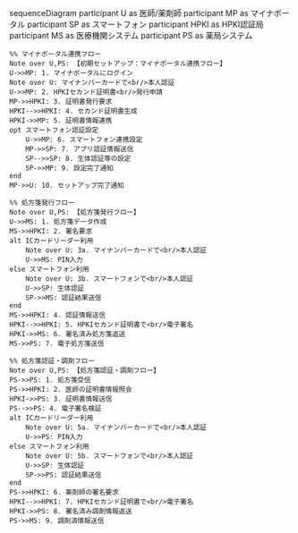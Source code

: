 sequenceDiagram
    participant U as 医師/薬剤師
    participant MP as マイナポータル
    participant SP as スマートフォン
    participant HPKI as HPKI認証局
    participant MS as 医療機関システム
    participant PS as 薬局システム

    %% マイナポータル連携フロー
    Note over U,PS: 【初期セットアップ：マイナポータル連携フロー】
    U->>MP: 1. マイナポータルにログイン
    Note over U: マイナンバーカードで<br/>本人認証
    U->>MP: 2. HPKIセカンド証明書<br/>発行申請
    MP->>HPKI: 3. 証明書発行要求
    HPKI-->>HPKI: 4. セカンド証明書生成
    HPKI->>MP: 5. 証明書情報連携
    opt スマートフォン認証設定
        U->>MP: 6. スマートフォン連携設定
        MP->>SP: 7. アプリ認証情報送信
        SP-->>SP: 8. 生体認証等の設定
        SP->>MP: 9. 設定完了通知
    end
    MP->>U: 10. セットアップ完了通知

    %% 処方箋発行フロー
    Note over U,PS: 【処方箋発行フロー】
    U->>MS: 1. 処方箋データ作成
    MS->>HPKI: 2. 署名要求
    alt ICカードリーダー利用
        Note over U: 3a. マイナンバーカードで<br/>本人認証
        U->>MS: PIN入力
    else スマートフォン利用
        Note over U: 3b. スマートフォンで<br/>本人認証
        U->>SP: 生体認証
        SP->>MS: 認証結果送信
    end
    MS->>HPKI: 4. 認証情報送信
    HPKI-->>HPKI: 5. HPKIセカンド証明書で<br/>電子署名
    HPKI->>MS: 6. 署名済み処方箋返送
    MS->>PS: 7. 電子処方箋送信

    %% 処方箋認証・調剤フロー
    Note over U,PS: 【処方箋認証・調剤フロー】
    PS->>PS: 1. 処方箋受信
    PS->>HPKI: 2. 医師の証明書情報照会
    HPKI->>PS: 3. 証明書情報送信
    PS-->>PS: 4. 電子署名検証
    alt ICカードリーダー利用
        Note over U: 5a. マイナンバーカードで<br/>本人認証
        U->>PS: PIN入力
    else スマートフォン利用
        Note over U: 5b. スマートフォンで<br/>本人認証
        U->>SP: 生体認証
        SP->>PS: 認証結果送信
    end
    PS->>HPKI: 6. 薬剤師の署名要求
    HPKI-->>HPKI: 7. HPKIセカンド証明書で<br/>電子署名
    HPKI->>PS: 8. 署名済み調剤情報返送
    PS->>MS: 9. 調剤済情報送信
